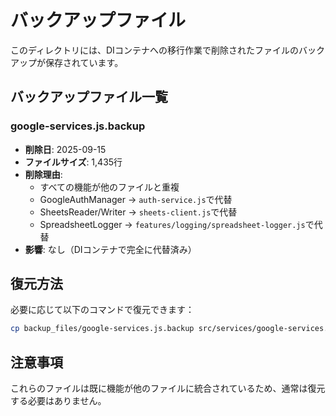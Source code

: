 # バックアップファイル

このディレクトリには、DIコンテナへの移行作業で削除されたファイルのバックアップが保存されています。

## バックアップファイル一覧

### google-services.js.backup
- **削除日**: 2025-09-15
- **ファイルサイズ**: 1,435行
- **削除理由**:
  - すべての機能が他のファイルと重複
  - GoogleAuthManager → `auth-service.js`で代替
  - SheetsReader/Writer → `sheets-client.js`で代替
  - SpreadsheetLogger → `features/logging/spreadsheet-logger.js`で代替
- **影響**: なし（DIコンテナで完全に代替済み）

## 復元方法

必要に応じて以下のコマンドで復元できます：

```bash
cp backup_files/google-services.js.backup src/services/google-services.js
```

## 注意事項

これらのファイルは既に機能が他のファイルに統合されているため、通常は復元する必要はありません。